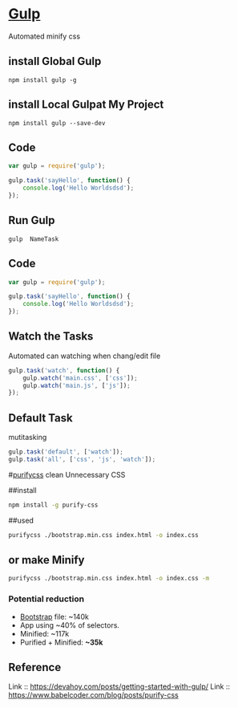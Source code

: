 #  [Gulp](http://gulpjs.com/)
Automated minify css
## install  Global  Gulp
```
npm install gulp -g
```

## install  Local  Gulpat My Project
```
npm install gulp --save-dev
```

## Code
```javascript
var gulp = require('gulp');

gulp.task('sayHello', function() {
	console.log('Hello Worldsdsd');
});
```

## Run  Gulp
```
gulp  NameTask
```
## Code
```javascript
var gulp = require('gulp');

gulp.task('sayHello', function() {
	console.log('Hello Worldsdsd');
});
```
## Watch the Tasks
Automated  can watching  when chang/edit file
```javascript
gulp.task('watch', function() {
    gulp.watch('main.css', ['css']);
    gulp.watch('main.js', ['js']);
});
```
## Default Task
mutitasking
```javascript
gulp.task('default', ['watch']);
gulp.task('all', ['css', 'js', 'watch']);
```

#[purifycss](https://github.com/purifycss/purifycss)
clean Unnecessary CSS

##install
```bash
npm install -g purify-css
```
##used
```bash
purifycss ./bootstrap.min.css index.html -o index.css
```
## or make Minify
```bash
purifycss ./bootstrap.min.css index.html -o index.css -m
```

### Potential reduction

* [Bootstrap](https://github.com/twbs/bootstrap) file: ~140k
* App using ~40% of selectors.
* Minified: ~117k
* Purified + Minified: **~35k**

## Reference
Link :: https://devahoy.com/posts/getting-started-with-gulp/
Link ::  https://www.babelcoder.com/blog/posts/purify-css
